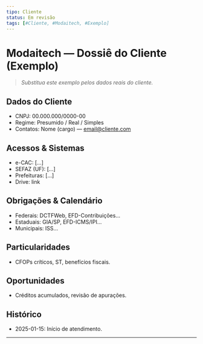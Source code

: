 ```yaml
---
tipo: Cliente
status: Em revisão
tags: [#Cliente, #Modaitech, #Exemplo]
---
```


# Modaitech — Dossiê do Cliente (Exemplo)

> *Substitua este exemplo pelos dados reais do cliente.*

## Dados do Cliente
- CNPJ: 00.000.000/0000-00
- Regime: Presumido / Real / Simples
- Contatos: Nome (cargo) — email@cliente.com

## Acessos & Sistemas
- e-CAC: [...]
- SEFAZ (UF): [...]
- Prefeituras: [...]
- Drive: link

## Obrigações & Calendário
- Federais: DCTFWeb, EFD-Contribuições...
- Estaduais: GIA/SP, EFD-ICMS/IPI...
- Municipais: ISS...

## Particularidades
- CFOPs críticos, ST, benefícios fiscais.

## Oportunidades
- Créditos acumulados, revisão de apurações.

## Histórico
- 2025-01-15: Início de atendimento.

---
